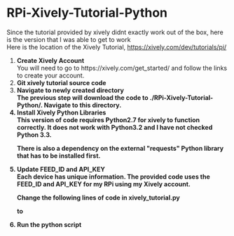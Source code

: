 RPi-Xively-Tutorial-Python
======================

Since the tutorial provided by xively didnt exactly work out of the box, here is the version that I was able to get to work
<br>
Here is the location of the Xively Tutorial, https://xively.com/dev/tutorials/pi/

<ol>
<li><b>Create Xively Account</b></li>
You will need to go to https://xively.com/get_started/ and follow the links to create your account.

<li><b>Git xively tutorial source code</b></li>
<pre class="code-text-only" style="display: none;">
<code>git clone https://github.com/mvartani76/RPi-Xively-Tutorial-Python</code></pre>

<li><b>Navigate to newly created directory<b></li>
The previous step will download the code to <b>./RPi-Xively-Tutorial-Python/</b>. Navigate to this directory.
<pre class="code-text-only" style="display: none;">
<code>cd RPi-Tutorial-Python</code></pre>

<li><b>Install Xively Python Libraries</b></li>
This version of code requires Python2.7 for xively to function correctly. It does not work with Python3.2 and I have not checked Python 3.3.

There is also a dependency on the external "requests" Python library that has to be installed first.

<pre class="code-text-only" style="display: none;">
<code><b># Xively Library Installation </b>
git clone https://github.com/kennethreitz/requests
git clone https://github.com/xively/xively-python
cd xively-python
ln -s ../requests/requests

<b># verify import throws no errors</b>
echo "import xively" | python2.7</code>
</pre>

<li><b>Update FEED_ID and API_KEY</b></li>
Each device has unique information. The provided code uses the FEED_ID and API_KEY for my RPi using my Xively account.<br>

Change the following lines of code in <b>xively_tutorial.py</b>
<pre class="code-text-only" style="display: none;">
<code>FEED_ID = "2090009607"
API_KEY = "djUHb7PVHKYMlvxJn4gbAmtX2wC4SAniAniNHzm8QxexHyxW"</code></pre>
to
<pre class="code-text-only" style="display: none;">
<code>FEED_ID = "YOUR FEED ID"
API_KEY = "YOUR API KEY"</code></pre>

<li><b>Run the python script</b></li>
<pre class="code-text-only" style="display: none;">
<code>sudo python2.7 xively_tutorial.py</code>
</pre>
</ol>
